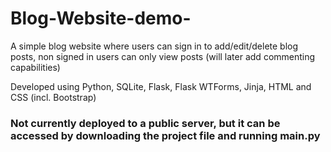 # Blog-Website-demo-
A simple blog website where users can sign in to add/edit/delete blog posts, non signed in users can only view posts (will later add commenting capabilities)

Developed using Python, SQLite, Flask, Flask WTForms, Jinja, HTML and CSS (incl. Bootstrap)

### Not currently deployed to a public server, but it can be accessed by downloading the project file and running main.py
